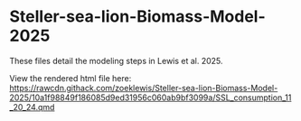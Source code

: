 # Steller-sea-lion-Biomass-Model-2025

These files detail the modeling steps in Lewis et al. 2025. 

View the rendered html file here: https://rawcdn.githack.com/zoeklewis/Steller-sea-lion-Biomass-Model-2025/10a1f98849f186085d9ed31956c060ab9bf3099a/SSL_consumption_11_20_24.qmd
